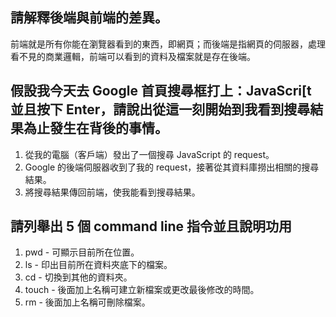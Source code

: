 ﻿## 請解釋後端與前端的差異。

前端就是所有你能在瀏覽器看到的東西，即網頁；而後端是指網頁的伺服器，處理看不見的商業邏輯，前端可以看到的資料及檔案就是存在後端。

## 假設我今天去 Google 首頁搜尋框打上：JavaScri[t 並且按下 Enter，請說出從這一刻開始到我看到搜尋結果為止發生在背後的事情。

1. 從我的電腦（客戶端）發出了一個搜尋 JavaScript 的 request。
2. Google 的後端伺服器收到了我的 request，接著從其資料庫撈出相關的搜尋結果。
3. 將搜尋結果傳回前端，使我能看到搜尋結果。

## 請列舉出 5 個 command line 指令並且說明功用

1. pwd - 可顯示目前所在位置。
2. ls - 印出目前所在資料夾底下的檔案。
3. cd - 切換到其他的資料夾。
4. touch - 後面加上名稱可建立新檔案或更改最後修改的時間。
5. rm - 後面加上名稱可刪除檔案。